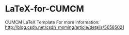 # LaTeX-for-CUMCM
CUMCM LaTeX Template
For more information: http://blog.csdn.net/csdn_moming/article/details/50585021
